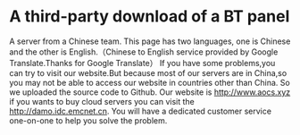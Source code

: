 # A third-party download of a BT panel
A  server from a Chinese team.
This page has two languages, one is Chinese and the other is English.（Chinese to English service provided by Google Translate.Thanks for Google Translate）
If you have some problems,you can try to visit our website.But because most of our servers are in China,so you may not be able to access our website in countries other than China.
So we uploaded the source code to Github.
Our website is http://www.aocs.xyz if you wants to buy cloud servers you can visit the http://damo.idc.emcnet.cn. You will have a dedicated customer service one-on-one to help you solve the problem.
